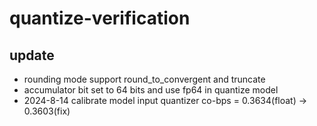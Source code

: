 # quantize-verification
## update
- rounding mode support round_to_convergent and truncate
- accumulator bit set to 64 bits and use fp64 in quantize model
- 2024-8-14 calibrate model input quantizer co-bps = 0.3634(float) -> 0.3603(fix)
